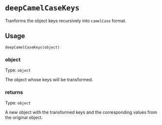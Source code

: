 # `deepCamelCaseKeys`

Tranforms the object keys recursively into `camelCase` format.

## Usage

```
deepCamelCaseKeys(object)
```

### object

Type: `object`

The object whose keys will be transformed.

### returns

Type: `object`

A new object with the transformed keys and the corresponding values from the original object.
